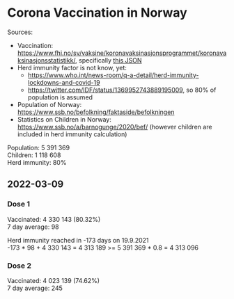 # Corona Vaccination in Norway

Sources:

- Vaccination: <https://www.fhi.no/sv/vaksine/koronavaksinasjonsprogrammet/koronavaksinasjonsstatistikk/>, specifically [this JSON](https://www.fhi.no/api/chartdata/api/99119)
- Herd immunity factor is not know, yet:
  - <https://www.who.int/news-room/q-a-detail/herd-immunity-lockdowns-and-covid-19>
  - <https://twitter.com/IDF/status/1369952743889195009>, so 80% of population is assumed
- Population of Norway: <https://www.ssb.no/befolkning/faktaside/befolkningen>
- Statistics on Children in Norway: https://www.ssb.no/a/barnogunge/2020/bef/ (however children are included in herd immunity calculation)

Population: 5 391 369  
Children: 1 118 608  
Herd immunity: 80%  

## 2022-03-09

### Dose 1

Vaccinated: 4 330 143 (80.32%)  
7 day average: 98

Herd immunity reached in -173 days on 19.9.2021  
-173 * 98 + 4 330 143 = 4 313 189 >= 5 391 369 * 0.8 = 4 313 096

### Dose 2

Vaccinated: 4 023 139 (74.62%)  
7 day average: 245

